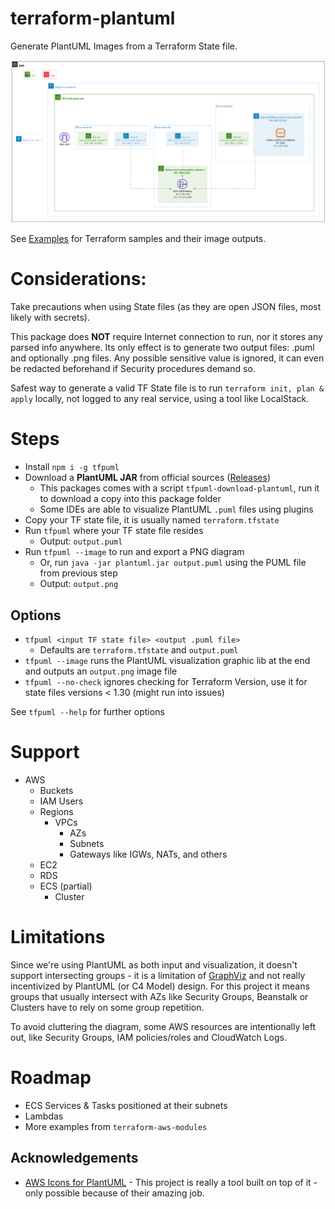 # terraform-plantuml

Generate PlantUML Images from a Terraform State file.

![futurice_terraform_examples_aws_vpc_msk.png](gallery%2Ffuturice_terraform_examples_aws_vpc_msk.png)

See [Examples](/examples) for Terraform samples and their image outputs.

# Considerations:

Take precautions when using State files (as they are open JSON files, most likely with secrets).

This package does **NOT** require Internet connection to run, nor it stores any parsed info anywhere. Its only effect is to generate two output files: .puml and optionally .png files. Any possible sensitive value is ignored, it can even be redacted beforehand if Security procedures demand so.

Safest way to generate a valid TF State file is to run `terraform init, plan & apply` locally, not logged to any real service, using a tool like LocalStack.

# Steps

- Install `npm i -g tfpuml`
- Download a **PlantUML JAR** from official sources ([Releases](https://github.com/plantuml/plantuml/releases))
  - This packages comes with a script `tfpuml-download-plantuml`, run it to download a copy into this package folder 
  - Some IDEs are able to visualize PlantUML `.puml` files using plugins
- Copy your TF state file, it is usually named `terraform.tfstate`
- Run `tfpuml` where your TF state file resides
  - Output: `output.puml`
- Run `tfpuml --image` to run and export a PNG diagram
  - Or, run `java -jar plantuml.jar output.puml` using the PUML file from previous step
  - Output: `output.png`


## Options

- `tfpuml <input TF state file> <output .puml file>`
  - Defaults are `terraform.tfstate` and `output.puml`
- `tfpuml --image` runs the PlantUML visualization graphic lib at the end and outputs an `output.png` image file
- `tfpuml --no-check` ignores checking for Terraform Version, use it for state files versions < 1.30 (might run into issues)

See `tfpuml --help` for further options

# Support

- AWS
  - Buckets
  - IAM Users
  - Regions
    - VPCs
      - AZs
      - Subnets
      - Gateways like IGWs, NATs, and others
  - EC2
  - RDS
  - ECS (partial)
    - Cluster

# Limitations

Since we're using PlantUML as both input and visualization, it doesn't support intersecting groups - it is a limitation of [GraphViz](https://stackoverflow.com/questions/49241869/graphviz-intersecting-but-non-recursive-clusters/62467700) and not really incentivized by PlantUML (or C4 Model) design. For this project it means groups that usually intersect with AZs like Security Groups, Beanstalk or Clusters have to rely on some group repetition. 

To avoid cluttering the diagram, some AWS resources are intentionally left out, like Security Groups, IAM policies/roles and CloudWatch Logs.

# Roadmap

- ECS Services & Tasks positioned at their subnets
- Lambdas
- More examples from `terraform-aws-modules`

## Acknowledgements

- [AWS Icons for PlantUML](https://github.com/awslabs/aws-icons-for-plantuml) - This project is really a tool built on top of it - only possible because of their amazing job.
